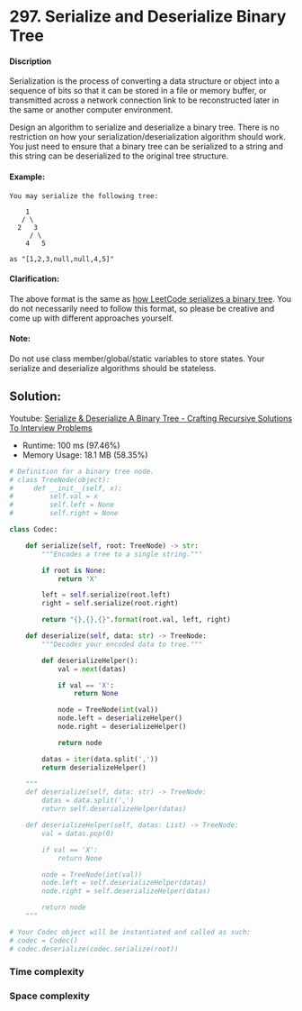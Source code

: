 # 297. Serialize and Deserialize Binary Tree

#### Discription

Serialization is the process of converting a data structure or object into a sequence of bits so that it can be stored in a file or memory buffer, or transmitted across a network connection link to be reconstructed later in the same or another computer environment.

Design an algorithm to serialize and deserialize a binary tree. There is no restriction on how your serialization/deserialization algorithm should work. You just need to ensure that a binary tree can be serialized to a string and this string can be deserialized to the original tree structure.


#### Example:

```
You may serialize the following tree:

    1
   / \
  2   3
     / \
    4   5

as "[1,2,3,null,null,4,5]"
```

#### Clarification:

The above format is the same as [how LeetCode serializes a binary tree](https://support.leetcode.com/hc/en-us/sections/360002895993-Technical-Questions). You do not necessarily need to follow this format, so please be creative and come up with different approaches yourself.

#### Note:

Do not use class member/global/static variables to store states. Your serialize and deserialize algorithms should be stateless.

## Solution:

Youtube: [Serialize & Deserialize A Binary Tree - Crafting Recursive Solutions To Interview Problems](https://www.youtube.com/watch?v=suj1ro8TIVY)

- Runtime: 100 ms (97.46%)
- Memory Usage: 18.1 MB (58.35%)

```python
# Definition for a binary tree node.
# class TreeNode(object):
#     def __init__(self, x):
#         self.val = x
#         self.left = None
#         self.right = None

class Codec:

    def serialize(self, root: TreeNode) -> str:
        """Encodes a tree to a single string."""

        if root is None:
            return 'X'

        left = self.serialize(root.left)
        right = self.serialize(root.right)

        return "{},{},{}".format(root.val, left, right)

    def deserialize(self, data: str) -> TreeNode:
        """Decodes your encoded data to tree."""

        def deserializeHelper():
            val = next(datas)

            if val == 'X':
                return None

            node = TreeNode(int(val))
            node.left = deserializeHelper()
            node.right = deserializeHelper()

            return node

        datas = iter(data.split(','))
        return deserializeHelper()

    """
    def deserialize(self, data: str) -> TreeNode:
        datas = data.split(',')
        return self.deserializeHelper(datas)

    def deserializeHelper(self, datas: List) -> TreeNode:
        val = datas.pop(0)

        if val == 'X':
            return None

        node = TreeNode(int(val))
        node.left = self.deserializeHelper(datas)
        node.right = self.deserializeHelper(datas)

        return node
    """

# Your Codec object will be instantiated and called as such:
# codec = Codec()
# codec.deserialize(codec.serialize(root))
```

### Time complexity

### Space complexity
